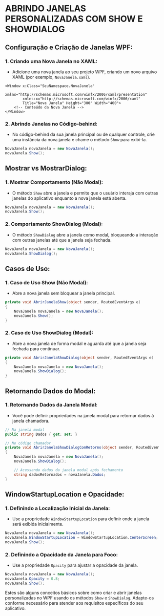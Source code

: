 # ABRINDO JANELAS PERSONALIZADAS COM SHOW E SHOWDIALOG
## Configuração e Criação de Janelas WPF:
### 1. **Criando uma Nova Janela no XAML:**
   - Adicione uma nova janela ao seu projeto WPF, criando um novo arquivo XAML (por exemplo, `NovaJanela.xaml`).

```xaml
<Window x:Class="SeuNamespace.NovaJanela"
        xmlns="http://schemas.microsoft.com/winfx/2006/xaml/presentation"
        xmlns:x="http://schemas.microsoft.com/winfx/2006/xaml"
        Title="Nova Janela" Height="300" Width="400">
    <!-- Conteúdo da Nova Janela -->
</Window>
```

### 2. **Abrindo Janelas no Código-behind:**
   - No código-behind da sua janela principal ou de qualquer controle, crie uma instância da nova janela e chame o método `Show` para exibi-la.

```csharp
NovaJanela novaJanela = new NovaJanela();
novaJanela.Show();
```

## Mostrar vs MostrarDialog:
### 1. **Mostrar Comportamento (Não Modal):**
   - O método `Show` abre a janela e permite que o usuário interaja com outras janelas do aplicativo enquanto a nova janela está aberta.

```csharp
NovaJanela novaJanela = new NovaJanela();
novaJanela.Show();
```

### 2. **Comportamento ShowDialog (Modal):**
   - O método `ShowDialog` abre a janela como modal, bloqueando a interação com outras janelas até que a janela seja fechada.

```csharp
NovaJanela novaJanela = new NovaJanela();
novaJanela.ShowDialog();
```

## Casos de Uso:
### 1. **Caso de Uso Show (Não Modal):**
   - Abre a nova janela sem bloquear a janela principal.

```csharp
private void AbrirJanelaShow(object sender, RoutedEventArgs e)
{
    NovaJanela novaJanela = new NovaJanela();
    novaJanela.Show();
}
```

### 2. **Caso de Uso ShowDialog (Modal):**
   - Abre a nova janela de forma modal e aguarda até que a janela seja fechada para continuar.

```csharp
private void AbrirJanelaShowDialog(object sender, RoutedEventArgs e)
{
    NovaJanela novaJanela = new NovaJanela();
    novaJanela.ShowDialog();
}
```

## Retornando Dados do Modal:
### 1. **Retornando Dados da Janela Modal:**
   - Você pode definir propriedades na janela modal para retornar dados à janela chamadora.

```csharp
// Na janela modal
public string Dados { get; set; }

// No código chamador
private void AbrirJanelaShowDialogComRetorno(object sender, RoutedEventArgs e)
{
    NovaJanela novaJanela = new NovaJanela();
    novaJanela.ShowDialog();

    // Acessando dados da janela modal após fechamento
    string dadosRetornados = novaJanela.Dados;
}
```

## WindowStartupLocation e Opacidade:
### 1. **Definindo a Localização Inicial da Janela:**
   - Use a propriedade `WindowStartupLocation` para definir onde a janela será exibida inicialmente.

```csharp
NovaJanela novaJanela = new NovaJanela();
novaJanela.WindowStartupLocation = WindowStartupLocation.CenterScreen;
novaJanela.Show();
```

### 2. **Definindo a Opacidade da Janela para Foco:**
   - Use a propriedade `Opacity` para ajustar a opacidade da janela.

```csharp
NovaJanela novaJanela = new NovaJanela();
novaJanela.Opacity = 0.8;
novaJanela.Show();
```

Estes são alguns conceitos básicos sobre como criar e abrir janelas personalizadas no WPF usando os métodos `Show` e `ShowDialog`. Adapte-os conforme necessário para atender aos requisitos específicos do seu aplicativo.